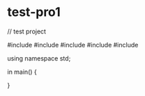 # test-pro1
// test project

#include<iostream>
#include<cstdlib>
#include<ctime>
#include<fstream>
#include<string>

using namespace std;

in main() 
{
  
}
